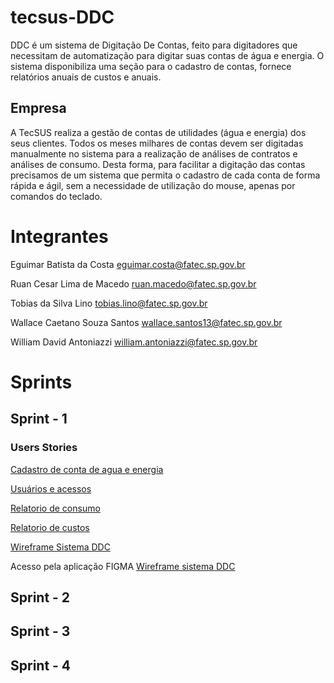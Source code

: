 # tecsus-DDC
DDC é um sistema de Digitação De Contas, feito para digitadores que necessitam de automatização para digitar suas contas de água e energia. O sistema disponibiliza uma seção para o cadastro de contas, fornece relatórios anuais de custos e anuais.

## Empresa
A TecSUS realiza a gestão de contas de utilidades (água e energia) dos seus clientes. Todos os meses milhares de contas devem ser digitadas manualmente no sistema para a realização de análises de contratos e análises de consumo. Desta forma, para facilitar a digitação das contas precisamos de um sistema que permita o cadastro de cada conta de forma rápida e ágil, sem a necessidade de utilização do mouse, apenas por comandos do teclado.

# Integrantes
Eguimar Batista da Costa <eguimar.costa@fatec.sp.gov.br>

Ruan Cesar Lima de Macedo <ruan.macedo@fatec.sp.gov.br>

Tobias da Silva Lino <tobias.lino@fatec.sp.gov.br>

Wallace Caetano Souza Santos <wallace.santos13@fatec.sp.gov.br>

William David Antoniazzi <william.antoniazzi@fatec.sp.gov.br>


# Sprints
## Sprint - 1
### Users Stories
[Cadastro de conta de agua e energia](https://github.com/TobiasLino/tecsus-DDC/blob/doc_sprint01_tobias/doc/DDC%20-%20Cadastro%20de%20conta%20de%20agua%20e%20energia.pdf)

[Usuários e acessos](https://github.com/TobiasLino/tecsus-DDC/blob/doc_sprint01_tobias/doc/DDC-Usuarios%20e%20acessos.pdf)

[Relatorio de consumo](https://github.com/TobiasLino/tecsus-DDC/blob/doc_sprint01_tobias/doc/DDC%20-%20Relatorio%20de%20consumo.pdf)

[Relatorio de custos](https://github.com/TobiasLino/tecsus-DDC/blob/doc_sprint01_tobias/doc/DDC%20-%20Relatorio%20de%20custos.pdf)

[Wireframe Sistema DDC](https://github.com/TobiasLino/tecsus-DDC/blob/master/doc/DDC_TECSUS_Wireframes.pdf)

Acesso pela aplicação FIGMA [Wireframe sistema DDC](https://www.figma.com/file/xwv6O3rmQvlolX2uOWqfzf/DDC_TECSUS)

## Sprint - 2
## Sprint - 3
## Sprint - 4
